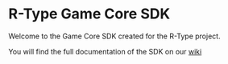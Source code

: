 # R-Type Game Core SDK

Welcome to the Game Core SDK created for the R-Type project.

You will find the full documentation of the SDK on
our [wiki](https://g-epitech.github.io/DFMY-RType/docs/sdk/network)
